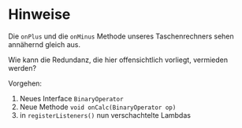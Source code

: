 # Hinweise

Die `onPlus` und die `onMinus` Methode unseres Taschenrechners sehen annähernd gleich aus.

Wie kann die Redundanz, die hier offensichtlich vorliegt, vermieden werden?

Vorgehen:

1. Neues Interface `BinaryOperator`
2. Neue Methode `void onCalc(BinaryOperator op)`
3. in `registerListeners()` nun verschachtelte Lambdas
